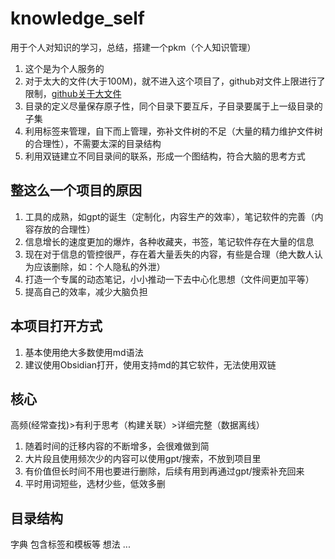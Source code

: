 # knowledge_self
用于个人对知识的学习，总结，搭建一个pkm（个人知识管理）
1. 这个是为个人服务的
2. 对于太大的文件(大于100M)，就不进入这个项目了，github对文件上限进行了限制，[github关于大文件](https://docs.github.com/zh/repositories/working-with-files/managing-large-files/about-large-files-on-github)
3. 目录的定义尽量保存原子性，同个目录下要互斥，子目录要属于上一级目录的子集
4. 利用标签来管理，自下而上管理，弥补文件树的不足（大量的精力维护文件树的合理性），不需要太深的目录结构
5. 利用双链建立不同目录间的联系，形成一个图结构，符合大脑的思考方式

## 整这么一个项目的原因
1. 工具的成熟，如gpt的诞生（定制化，内容生产的效率），笔记软件的完善（内容存放的合理性）
2. 信息增长的速度更加的爆炸，各种收藏夹，书签，笔记软件存在大量的信息
3. 现在对于信息的管控很严，存在着大量丢失的内容，有些是合理（绝大数人认为应该删除，如：个人隐私的外泄）
4. 打造一个专属的动态笔记，小小推动一下去中心化思想（文件间更加平等）
5. 提高自己的效率，减少大脑负担

## 本项目打开方式
1. 基本使用绝大多数使用md语法
2. 建议使用Obsidian打开，使用支持md的其它软件，无法使用双链

## 核心
高频(经常查找)>有利于思考（构建关联）>详细完整（数据离线）
1. 随着时间的迁移内容的不断增多，会很难做到简
2. 大片段且使用频次少的内容可以使用gpt/搜索，不放到项目里
3. 有价值但长时间不用也要进行删除，后续有用到再通过gpt/搜索补充回来
4. 平时用词短些，选材少些，低效多删

## 目录结构
字典 包含标签和模板等
想法
...


